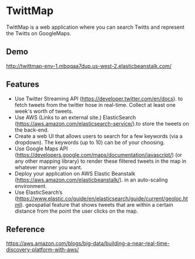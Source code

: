# TwittMap

TwittMap is a web application where you can search Twitts and represent the Twitts on GoogleMaps. 

## Demo

http://twittmap-env-1.mbqqaa7dup.us-west-2.elasticbeanstalk.com/

## Features

* Use Twitter Streaming API (https://developer.twitter.com/en/docs). to fetch tweets from the twitter hose in real-time. Collect at least one week's worth of tweets. 
* Use AWS (Links to an external site.) ElasticSearch  (https://aws.amazon.com/elasticsearch-service/).to store the tweets on the back-end.
* Create a web UI that allows users to search for a few keywords (via a dropdown). The keywords (up to 10) can be of your choosing.
* Use Google Maps API  (https://developers.google.com/maps/documentation/javascript/) (or any other mapping library) to render these filtered tweets in the map in whatever manner you want.
* Deploy your application on AWS Elastic Beanstalk (https://aws.amazon.com/elasticbeanstalk/). in an auto-scaling environment.
* Use ElasticSearch’s (https://www.elastic.co/guide/en/elasticsearch/guide/current/geoloc.html). geospatial feature that shows tweets that are within a certain distance from the point the user clicks on the map. 

## Reference

https://aws.amazon.com/blogs/big-data/building-a-near-real-time-discovery-platform-with-aws/